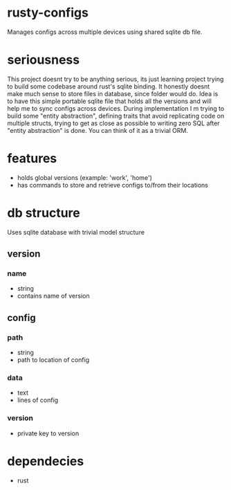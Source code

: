 # rusty-configs
Manages configs across multiple devices using shared sqlite db file.

# seriousness
This project doesnt try to be anything serious, its just learning project
trying to build some codebase around rust's sqlite binding.
It honestly doesnt make much sense to store files in database, since folder would do.
Idea is to have this simple portable sqlite file that holds all the versions and
will help me to sync configs across devices.
During implementation I m trying to build some "entity abstraction", defining
traits that avoid replicating code on multiple structs, trying to get as close
as possible to writing zero SQL after "entity abstraction" is done. You can think
of it as a trivial ORM.

# features
* holds global versions (example: 'work', 'home')
* has commands to store and retrieve configs to/from their locations

# db structure
Uses sqlite database with trivial model structure

## version
### name
* string
* contains name of version

## config
### path
* string
* path to location of config
### data
* text
* lines of config
### version
* private key to version

# dependecies
* rust
